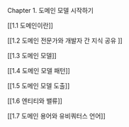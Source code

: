 
Chapter 1. 도메인 모델 시작하기

[[1.1 도메인이란]]

[[1.2 도메인 전문가와 개발자 간 지식 공유 ]]

[[1.3 도메인 모델]]

[[1.4 도메인 모델 패턴]]

[[1.5 도메인 모델  도출]]

[[1.6 엔티티와 밸류]]

[[1.7 도메인 용어와 유비쿼터스 언어]]